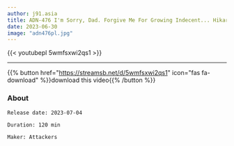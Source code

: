 ```yaml
---
author: j91.asia
title: ADN-476 I'm Sorry, Dad. Forgive Me For Growing Indecent... Hikaru Miyanishi
date: 2023-06-30
image: "adn476pl.jpg"
---
```


{{< youtubepl 5wmfsxwi2qs1 >}}
___

{{% button href="https://streamsb.net/d/5wmfsxwi2qs1" icon="fas fa-download" %}}download this video{{% /button %}}

### About

`Release date: 2023-07-04`

`Duration: 120 min`

`Maker:	Attackers`
